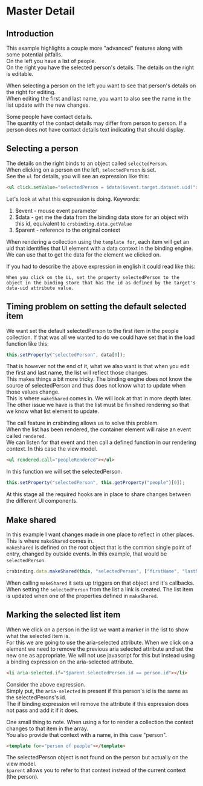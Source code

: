# Master Detail 

## Introduction
This example highlights a couple more "advanced" features along with some potential pitfalls.  
On the left you have a list of people.  
On the right you have the selected person's details.
The details on the right is editable.

When selecting a person on the left you want to see that person's details on the right for editing.  
When editing the first and last name, you want to also see the name in the list update with the new changes.

Some people have contact details.  
The quantity of the contact details may differ from person to person.
If a person does not have contact details text indicating that should display.  

## Selecting a person
The details on the right binds to an object called `selectedPerson`.  
When clicking on a person on the left, `selectedPerson` is set.  
See the `ul` for details, you will see an expression like this:

```html
<ul click.setValue="selectedPerson = $data($event.target.dataset.uid)">
```

Let's look at what this expression is doing.
Keywords:
1. $event - mouse event parameter
1. $data - get me the data from the binding data store for an object with this id, equivalent to `crsbinding.data.getValue`
1. $parent - reference to the original context

When rendering a collection using the `template for`, each item will get an uid that identifies that UI element with a data context in the binding engine.  
We can use that to get the data for the element we clicked on.

If you had to describe the above expression in english it could read like this:

`
When you click on the UL, set the property selectedPerson to the object in the binding store that has the id as defined by the target's data-uid attribute value.
` 

## Timing problem on setting the default selected item
We want set the default selectedPerson to the first item in the people collection.
If that was all we wanted to do we could have set that in the load function like this:

```js
this.setProperty("selectedPerson", data[0]);
```

That is however not the end of it, what we also want is that when you edit the first and last name, the list will reflect those changes.  
This makes things a bit more tricky.
The binding engine does not know the source of selectedPerson and thus does not know what to update when those values change.  
This is where `makeShared` comes in. We will look at that in more depth later.
The other issue we have is that the list must be finished rendering so that we know what list element to update.  

The call feature in crsbinding allows us to solve this problem.  
When the list has been rendered, the container element will raise an event called `rendered`.  
We can listen for that event and then call a defined function in our rendering context. In this case the view model.

```html
<ul rendered.call="peopleRendered"></ul>
```

In this function we will set the selectedPerson.

```js
this.setProperty("selectedPerson", this.getProperty("people")[0]);
```

At this stage all the required hooks are in place to share changes between the different UI components.

## Make shared

In this example I want changes made in one place to reflect in other places.  
This is where `makeShared` comes in.  
`makeShared` is defined on the root object that is the common single point of entry, changed by outside events.
In this example, that would be `selectedPerson`.

```js
crsbinding.data.makeShared(this, "selectedPerson", ["firstName", "lastName"]);
```

When calling `makeShared` it sets up triggers on that object and it's callbacks.
When setting the `selectedPerson` from the list a link is created. 
The list item is updated when one of the properties defined in `makeShared`. 

## Marking the selected list item

When we click on a person in the list we want a marker in the list to show what the selected item is.  
For this we are going to use the aria-selected attribute.
When we click on a element we need to remove the previous aria selected attribute and set the new one as appropriate.
We will not use javascript for this but instead using a binding expression on the aria-selected attribute.

```html
<li aria-selected.if="$parent.selectedPerson.id == person.id"></li>
```

Consider the above expression.  
Simply put, the `aria-selected` is present if this person's id is the same as the selectedPerons's id.  
The if binding expression will remove the attribute if this expression does not pass and add it if it does.

One small thing to note. 
When using a for to render a collection the context changes to that item in the array.  
You also provide that context with a name, in this case "person".  

```html
<template for="person of people"></template>
```

The selectedPerson object is not found on the person but actually on the view model.  
`$parent` allows you to refer to that context instead of the current context (the person).